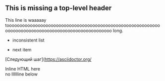 This is missing a top-level header
---

This line is waaaaay toooooooooooooooooooooooooooooooooooooooooooooooooooooooooooooooooooooooooooooooooooooooooooooooooooo long.

- inconsistent list
* next item

[Следующий шаг](https://asciidoctor.org/

<div>Inline HTML here</div>
no lllllline below